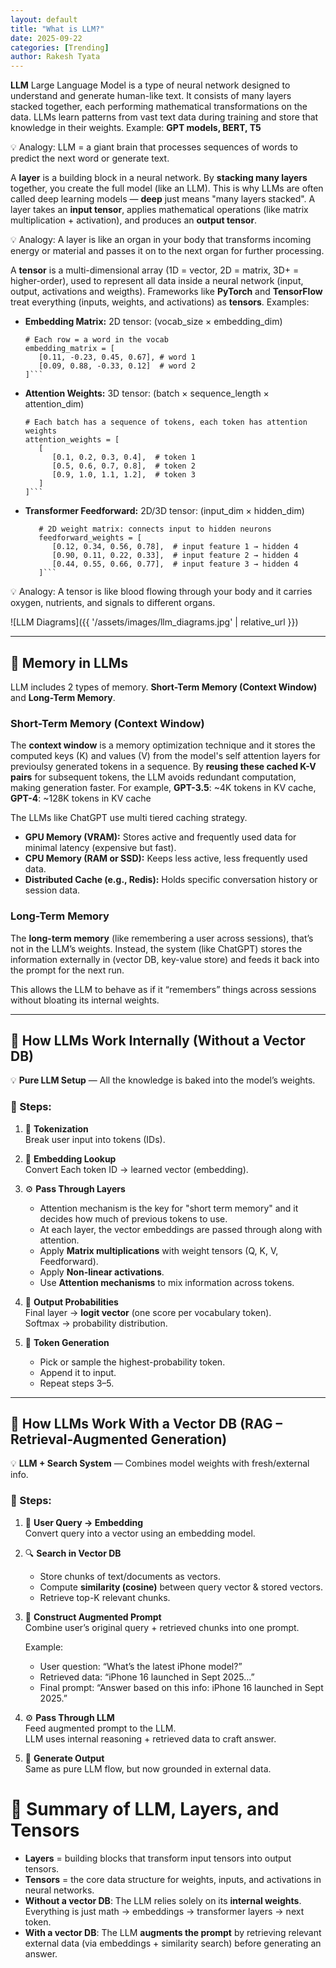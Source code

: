 ```yaml
---
layout: default
title: "What is LLM?"
date: 2025-09-22
categories: [Trending]
author: Rakesh Tyata
---
```


**LLM** Large Language Model is a type of neural network designed to understand and generate human-like text. It consists of many layers stacked together, each performing mathematical transformations on the data. LLMs learn patterns from vast text data during training and store that knowledge in their weights. Example: **GPT models, BERT, T5**

💡 Analogy: LLM = a giant brain that processes sequences of words to predict the next word or generate text.

A **layer** is a building block in a neural network. By **stacking many layers** together, you create the full model (like an LLM). This is why LLMs are often called deep learning models — **deep** just means "many layers stacked". A layer takes an **input tensor**, applies mathematical operations (like matrix multiplication + activation), and produces an **output tensor**.

💡 Analogy: A layer is like an organ in your body that transforms incoming energy or material and passes it on to the next organ for further processing.

A **tensor** is a multi-dimensional array (1D = vector, 2D = matrix, 3D+ = higher-order), used to represent all data inside a neural network (input, output, activations and weigths). Frameworks like **PyTorch** and **TensorFlow** treat everything (inputs, weights, and activations) as **tensors**. Examples:

- **Embedding Matrix:** 2D tensor: (vocab_size × embedding_dim)

  ````
  # Each row = a word in the vocab
  embedding_matrix = [
     [0.11, -0.23, 0.45, 0.67], # word 1
     [0.09, 0.88, -0.33, 0.12]  # word 2
  ]```

  ````

- **Attention Weights:** 3D tensor: (batch × sequence_length × attention_dim)

  ````
  # Each batch has a sequence of tokens, each token has attention weights
  attention_weights = [
     [
        [0.1, 0.2, 0.3, 0.4],  # token 1
        [0.5, 0.6, 0.7, 0.8],  # token 2
        [0.9, 1.0, 1.1, 1.2],  # token 3
     ]
  ]```

  ````

- **Transformer Feedforward:** 2D/3D tensor: (input_dim × hidden_dim)
  ````
     # 2D weight matrix: connects input to hidden neurons
     feedforward_weights = [
        [0.12, 0.34, 0.56, 0.78],  # input feature 1 → hidden 4
        [0.90, 0.11, 0.22, 0.33],  # input feature 2 → hidden 4
        [0.44, 0.55, 0.66, 0.77],  # input feature 3 → hidden 4
     ]```
  ````

💡 Analogy: A tensor is like blood flowing through your body and it carries oxygen, nutrients, and signals to different organs.

![LLM Diagrams]({{ '/assets/images/llm_diagrams.jpg' | relative_url }})

---

## 🧠 Memory in LLMs

LLM includes 2 types of memory. **Short-Term Memory (Context Window)** and **Long-Term Memory**.

### Short-Term Memory (Context Window)

The **context window** is a memory optimization technique and it stores the computed keys (K) and values (V) from the model's self attention layers for previoulsy generated tokens in a sequence. By **reusing these cached K-V pairs** for subsequent tokens, the LLM avoids redundant computation, making generation faster. For example, **GPT-3.5**: ~4K tokens in KV cache, **GPT-4**: ~128K tokens in KV cache

The LLMs like ChatGPT use multi tiered caching strategy.

- **GPU Memory (VRAM):** Stores active and frequently used data for minimal latency (expensive but fast).
- **CPU Memory (RAM or SSD):** Keeps less active, less frequently used data.
- **Distributed Cache (e.g., Redis):** Holds specific conversation history or session data.

### Long-Term Memory

The **long-term memory** (like remembering a user across sessions), that’s not in the LLM’s weights. Instead, the system (like ChatGPT) stores the information externally in (vector DB, key-value store) and feeds it back into the prompt for the next run.

This allows the LLM to behave as if it “remembers” things across sessions without bloating its internal weights.

---

## 🧠 How LLMs Work Internally (Without a Vector DB)

💡 **Pure LLM Setup** — All the knowledge is baked into the model’s weights.

### 🔹 Steps:

1. 📝 **Tokenization**  
   Break user input into tokens (IDs).

2. 🎨 **Embedding Lookup**  
   Convert Each token ID → learned vector (embedding).

3. ⚙️ **Pass Through Layers**

   - Attention mechanism is the key for "short term memory" and it decides how much of previous tokens to use.
   - At each layer, the vector embeddings are passed through along with attention.
   - Apply **Matrix multiplications** with weight tensors (Q, K, V, Feedforward).
   - Apply **Non-linear activations**.
   - Use **Attention mechanisms** to mix information across tokens.

4. 🎯 **Output Probabilities**  
   Final layer → **logit vector** (one score per vocabulary token).  
   Softmax → probability distribution.

5. 🚀 **Token Generation**
   - Pick or sample the highest-probability token.
   - Append it to input.
   - Repeat steps 3–5.

---

## 🧠 How LLMs Work With a Vector DB (RAG – Retrieval-Augmented Generation)

💡 **LLM + Search System** — Combines model weights with fresh/external info.

### 🔹 Steps:

1. 📝 **User Query → Embedding**  
   Convert query into a vector using an embedding model.

2. 🔍 **Search in Vector DB**

   - Store chunks of text/documents as vectors.
   - Compute **similarity (cosine)** between query vector & stored vectors.
   - Retrieve top-K relevant chunks.

3. 🧩 **Construct Augmented Prompt**  
   Combine user’s original query + retrieved chunks into one prompt.

   Example:

   - User question: “What’s the latest iPhone model?”
   - Retrieved data: “iPhone 16 launched in Sept 2025…”
   - Final prompt: “Answer based on this info: iPhone 16 launched in Sept 2025.”

4. ⚙️ **Pass Through LLM**  
   Feed augmented prompt to the LLM.  
   LLM uses internal reasoning + retrieved data to craft answer.

5. 🚀 **Generate Output**  
   Same as pure LLM flow, but now grounded in external data.

# 📌 Summary of LLM, Layers, and Tensors

- **Layers** = building blocks that transform input tensors into output tensors.
- **Tensors** = the core data structure for weights, inputs, and activations in neural networks.
- **Without a vector DB**: The LLM relies solely on its **internal weights**. Everything is just math → embeddings → transformer layers → next token.
- **With a vector DB**: The LLM **augments the prompt** by retrieving relevant external data (via embeddings + similarity search) before generating an answer.
